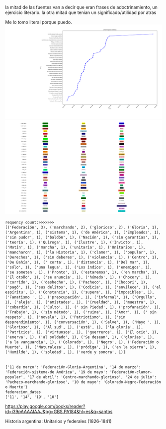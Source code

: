 la mitad de las fuentes van a decir que eran frases de adoctrinamiento, un ejercicio literario. la otra mitad que tenian un significado/utilidad por atras

Me lo tomo literal porque puedo.
<img src="Figure_1.png">
<img src="Figure_4.png">

```
requency count:>>>>>>>
[('Federación', 3), ('marchando', 2), ('glorioso', 2), ('Gloria', 1), ('Argentina', 1), ('sistema', 1), ('de América', 1), ('Empleados', 1), ('sin pudor', 1), ('baldón', 1), ('Nación', 1), ('sin garantías', 1), ('teoría', 1), ('Quiroga', 1), ('Ilustre', 1), ('Invicto', 1), ('Motín', 1), ('mancha', 1), ('unitaria', 1), ('Unitarios', 1), ('mancharon', 1), ('la Historia', 1), ('clamor', 1), ('popular', 1), ('Derechos', 1), ('sin deberes', 1), ('violencia', 1), ('Centro', 1), ('De Bahía', 1), (' corta', 1), ('distancia', 1), ('Del mar', 1), ('sólo', 1), ('una legua', 1), ('Los indios', 1), ('enemigos', 1), ('se someten', 1), ('Pronto', 1), ('estaremos', 1), ('en marcha', 1), ('El otoño', 1), ('se anuncia', 1), ('húmedo', 1), ('Chocory', 1), ('corrido', 1), ('deshecho', 1), ('Pacheco', 1), ('Chocori', 1), ('pagó', 1), ('sus delitos', 1), ('Codicia', 1), ('envilece', 1), ('el espíritu', 1), ('Constancia', 1), ('supera', 1), ('imposibles', 1), ('Fanatismo ', 1), ('preocupación', 1), ('infernal', 1), ('Orgullo', 1), ('aleja', 1), ('amistades', 1), ('Crueldad', 1), ('muestra', 1), ('cobardía', 1), ('Culto', 1), (' sin Piedad', 1), ('profanación', 1), ('Trabajo', 1), ('sin método', 1), ('ruina', 1), ('Amor', 1), (' sin respeto', 1), ('novela', 1), ('Patriotismo', 1), ('sin desprendimiento', 1), ('conversación', 1), ('Salve', 1), ('Mayo ', 1), ('Glorioso', 1), ('Al sud', 1), ('está', 1), ('la gloria', 1), ('Patricios', 1), ('virtuosos', 1), ('guerreros', 1), ('El ocio', 1), ('enerva', 1), ('al soldado', 1), ('Se desean', 1), ('glorias', 1), ('a la vanguardia', 1), ('Colorado', 1), ('Negro', 1), ('Federación o Muerte', 1), ('Naturaleza', 1), ('pródiga', 1), ('en la sierra', 1), ('Humilde', 1), ('soledad', 1), ('verde y sonora', 1)]


{'11 de marzo': 'Federación-Gloria-Argentina', '14 de marzo': 'Federación-sistema-de América', '19 de mayo': 'Federación-clamor-popular', '17 de abril': 'Centro-marchando-glorioso', '24 de julio': 'Pacheco-marchando-glorioso', '10 de mayo': 'Colorado-Negro-Federación o Muerte'}
federacion_dates
['11', '14', '19', '10']
```


https://play.google.com/books/reader?id=i39pAAAAIAAJ&pg=GBS.PA184&hl=es&q=santos



Historia argentina: Unitarios y federales (1826-1841)
